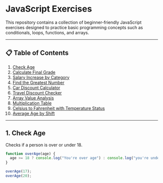 # JavaScript Exercises

This repository contains a collection of beginner-friendly JavaScript exercises designed to practice basic programming concepts such as conditionals, loops, functions, and arrays.

---

## 📋 Table of Contents

1. [Check Age](#1-check-age)
2. [Calculate Final Grade](#2-calculate-final-grade)
3. [Salary Increase by Category](#3-salary-increase-by-category)
4. [Find the Greatest Number](#4-find-the-greatest-number)
5. [Car Discount Calculator](#5-car-discount-calculator)
6. [Travel Discount Checker](#6-travel-discount-checker)
7. [Array Value Analysis](#7-array-value-analysis)
8. [Multiplication Table](#8-multiplication-table)
9. [Celsius to Fahrenheit with Temperature Status](#9-celsius-to-fahrenheit-with-temperature-status)
10. [Average Age by Shift](#10-average-age-by-shift)

---

## 1. Check Age

Checks if a person is over or under 18.

```js
function overAge(age) {
  age >= 18 ? console.log("You're over age") : console.log("you're underage");
}

overAge(17);
overAge(20);
